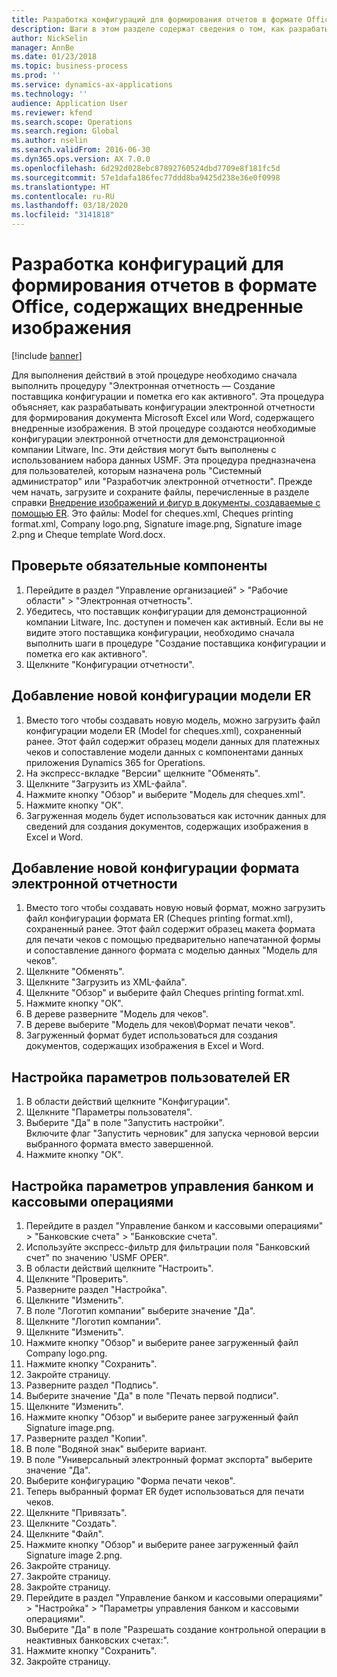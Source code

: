 ```yaml
---
title: Разработка конфигураций для формирования отчетов в формате Office, содержащих внедренные изображения
description: Шаги в этом разделе содержат сведения о том, как разрабатывать конфигурации электронной отчетности, которые формируют электронные документы в форматах Microsoft Office (Excel и Word), содержащие внедренные изображения.
author: NickSelin
manager: AnnBe
ms.date: 01/23/2018
ms.topic: business-process
ms.prod: ''
ms.service: dynamics-ax-applications
ms.technology: ''
audience: Application User
ms.reviewer: kfend
ms.search.scope: Operations
ms.search.region: Global
ms.author: nselin
ms.search.validFrom: 2016-06-30
ms.dyn365.ops.version: AX 7.0.0
ms.openlocfilehash: 6d292d028ebc87892760524dbd7709e8f181fc5d
ms.sourcegitcommit: 57e1dafa186fec77ddd8ba9425d238e36e0f0998
ms.translationtype: HT
ms.contentlocale: ru-RU
ms.lasthandoff: 03/18/2020
ms.locfileid: "3141818"
---
```

# <a name="design-configurations-to-generate-reports-in-office-format-that-have-embedded-images"></a>Разработка конфигураций для формирования отчетов в формате Office, содержащих внедренные изображения

[!include [banner](../../includes/banner.md)]

Для выполнения действий в этой процедуре необходимо сначала выполнить процедуру "Электронная отчетность — Создание поставщика конфигурации и пометка его как активного". Эта процедура объясняет, как разрабатывать конфигурации электронной отчетности для формирования документа Microsoft Excel или Word, содержащего внедренные изображения. В этой процедуре создаются необходимые конфигурации электронной отчетности для демонстрационной компании Litware, Inc. Эти действия могут быть выполнены с использованием набора данных USMF. Эта процедура предназначена для пользователей, которым назначена роль "Системный администратор" или "Разработчик электронной отчетности". Прежде чем начать, загрузите и сохраните файлы, перечисленные в разделе справки [Внедрение изображений и фигур в документы, создаваемые с помощью ER](../electronic-reporting-embed-images-shapes.md). Это файлы: Model for cheques.xml, Cheques printing format.xml, Company logo.png, Signature image.png, Signature image 2.png и Cheque template Word.docx.

## <a name="verify-prerequisites"></a>Проверьте обязательные компоненты  
 1. Перейдите в раздел "Управление организацией" > "Рабочие области" > "Электронная отчетность".  
 2. Убедитесь, что поставщик конфигурации для демонстрационной компании Litware, Inc. доступен и помечен как активный. Если вы не видите этого поставщика конфигурации, необходимо сначала выполнить шаги в процедуре "Создание поставщика конфигурации и пометка его как активного".   
 3. Щелкните "Конфигурации отчетности".  
 
## <a name="add-a-new-er-model-configuration"></a>Добавление новой конфигурации модели ER  
 1. Вместо того чтобы создавать новую модель, можно загрузить файл конфигурации модели ER (Model for cheques.xml), сохраненный ранее. Этот файл содержит образец модели данных для платежных чеков и сопоставление модели данных с компонентами данных приложения Dynamics 365 for Operations.   
 2. На экспресс-вкладке "Версии" щелкните "Обменять".   
 3. Щелкните "Загрузить из XML-файла".  
 4. Нажмите кнопку "Обзор" и выберите "Модель для cheques.xml".   
 5. Нажмите кнопку "OК".  
 6. Загруженная модель будет использоваться как источник данных для сведений для создания документов, содержащих изображения в Excel и Word.  

## <a name="add-a-new-er-format-configuration"></a>Добавление новой конфигурации формата электронной отчетности  
 1. Вместо того чтобы создавать новую новый формат, можно загрузить файл конфигурации формата ER (Cheques printing format.xml), сохраненный ранее. Этот файл содержит образец макета формата для печати чеков с помощью предварительно напечатанной формы и сопоставление данного формата с моделью данных "Модель для чеков".   
 2. Щелкните "Обменять".  
 3. Щелкните "Загрузить из XML-файла".  
 4. Щелкните "Обзор" и выберите файл Cheques printing format.xml.   
 5. Нажмите кнопку "OК".  
 6. В дереве разверните "Модель для чеков".  
 7. В дереве выберите "Модель для чеков\Формат печати чеков".  
 8. Загруженный формат будет использоваться для создания документов, содержащих изображения в Excel и Word.   

## <a name="configure-er-user-parameters"></a>Настройка параметров пользователей ER  
 1. В области действий щелкните "Конфигурации".  
 2. Щелкните "Параметры пользователя".  
 3. Выберите "Да" в поле "Запустить настройки".  
  Включите флаг "Запустить черновик" для запуска черновой версии выбранного формата вместо завершенной.  
 4. Нажмите кнопку "OК".  

## <a name="configure-cash--bank-management-parameters"></a>Настройка параметров управления банком и кассовыми операциями  
 1. Перейдите в раздел "Управление банком и кассовыми операциями" > "Банковские счета" > "Банковские счета".  
 2. Используйте экспресс-фильтр для фильтрации поля "Банковский счет" по значению 'USMF OPER".  
 3. В области действий щелкните "Настроить".  
 4. Щелкните "Проверить".  
 5. Разверните раздел "Настройка".  
 6. Щелкните "Изменить".  
 7. В поле "Логотип компании" выберите значение "Да".  
 8. Щелкните "Логотип компании".  
 9. Щелкните "Изменить".  
 10. Нажмите кнопку "Обзор" и выберите ранее загруженный файл Company logo.png.   
 11. Нажмите кнопку "Сохранить".  
 12. Закройте страницу.  
 13. Разверните раздел "Подпись".  
 14. Выберите значение "Да" в поле "Печать первой подписи".  
 15. Щелкните "Изменить".  
 16. Нажмите кнопку "Обзор" и выберите ранее загруженный файл Signature image.png.   
 17. Разверните раздел "Копии".  
 18. В поле "Водяной знак" выберите вариант.  
 19. В поле "Универсальный электронный формат экспорта" выберите значение "Да".  
 20. Выберите конфигурацию "Форма печати чеков".  
 21. Теперь выбранный формат ER будет использоваться для печати чеков.  
 22. Щелкните "Привязать".  
 23. Щелкните "Создать".  
 24. Щелкните "Файл".  
 25. Нажмите кнопку "Обзор" и выберите ранее загруженный файл Signature image 2.png.   
 26. Закройте страницу.  
 27. Закройте страницу.  
 28. Закройте страницу.  
 29. Перейдите в раздел "Управление банком и кассовыми операциями" > "Настройка" > "Параметры управления банком и кассовыми операциями".  
 30. Выберите "Да" в поле "Разрешать создание контрольной операции в неактивных банковских счетах:".  
 31. Нажмите кнопку "Сохранить".  
 32. Закройте страницу.  
